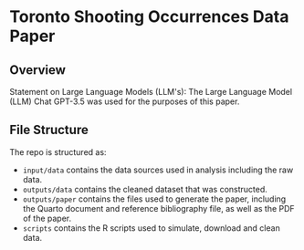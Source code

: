 # Toronto Shooting Occurrences Data Paper

## Overview

Statement on Large Language Models (LLM's): The Large Language Model (LLM) Chat GPT-3.5 was used for the purposes of this paper.

## File Structure

The repo is structured as:

-   `input/data` contains the data sources used in analysis including the raw data.
-   `outputs/data` contains the cleaned dataset that was constructed.
-   `outputs/paper` contains the files used to generate the paper, including the Quarto document and reference bibliography file, as well as the PDF of the paper. 
-   `scripts` contains the R scripts used to simulate, download and clean data.
